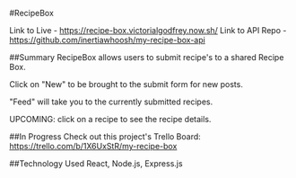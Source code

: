 #RecipeBox

Link to Live - https://recipe-box.victorialgodfrey.now.sh/
Link to API Repo - https://github.com/inertiawhoosh/my-recipe-box-api

##Summary
RecipeBox allows users to submit recipe's to a shared Recipe Box.

Click on "New" to be brought to the submit form for new posts. 

"Feed" will take you to the currently submitted recipes. 

UPCOMING: click on a recipe to see the recipe details. 

##In Progress
Check out this project's Trello Board: https://trello.com/b/1X6UxStR/my-recipe-box

##Technology Used 
React, Node.js, Express.js
